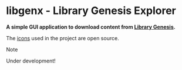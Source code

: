 # libgenx - Library Genesis Explorer

**A simple GUI application to download content from [Library Genesis](https://libgen.is/).**

The [icons](https://store.kde.org/p/2068651) used in the project are open source.

> [!NOTE]
> Under development!
